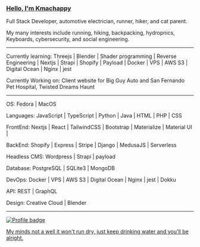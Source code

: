 ### [Hello, I'm Kmachappy](http://www.kmachappy.me/)

Full Stack Developer, automotive electrician, runner, hiker, and cat parent.

My many interests include running, hiking, backpacking, hydropnics, Keyboards, cybersecurity, and social engineering.

---

Currently learning: Threejs | Blender | Shader programming | Reverse Engineering | Nextjs | Strapi | Shopify | Payload | Docker | VPS | AWS S3 | Digital Ocean | Nginx | jest

Currently Working on: Client website for Big Guy Auto and San Fernando Pet Hospital, Twisted Dreams Haunt

---

OS: Fedora | MacOS

Languages: JavaScript | TypeScript | Python | Java | HTML | PHP | CSS 

FrontEnd: Nextjs | React | TailwindCSS | Bootstrap | Materialize | Material UI |  

BackEnd: Shopify | Express | Stripe | Django | MedusaJS  | Serverless

Headless CMS: Wordpress | Strapi | payload

Database: PostgreSQL | SQLite3 | MongoDB

DevOps: Docker | VPS | AWS S3 | Digital Ocean | Nginx | jest | Dokku

API: REST | GraphQL

Design: Creative Cloud | Blender

---


[![Profile badge](https://www.codewars.com/users/Kmachappy/badges/small)](https://www.codewars.com/users/Kmachappy)



[My minds not a well it won't run dry, just keep drinking water and you'll be alright.](https://www.youtube.com/watch?v=DbvR_d7MDQc)
